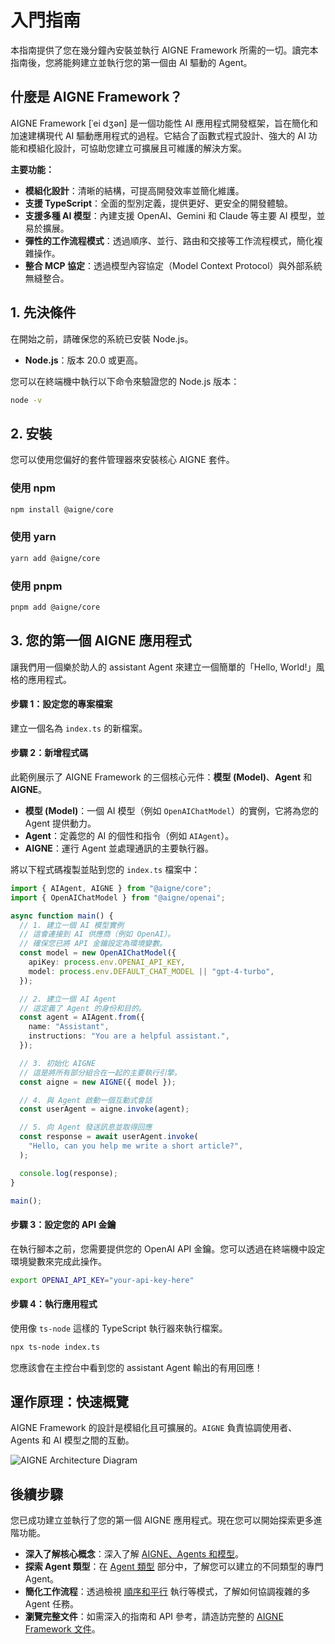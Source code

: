 # 入門指南

本指南提供了您在幾分鐘內安裝並執行 AIGNE Framework 所需的一切。讀完本指南後，您將能夠建立並執行您的第一個由 AI 驅動的 Agent。

## 什麼是 AIGNE Framework？

AIGNE Framework \[ˈei dʒən] 是一個功能性 AI 應用程式開發框架，旨在簡化和加速建構現代 AI 驅動應用程式的過程。它結合了函數式程式設計、強大的 AI 功能和模組化設計，可協助您建立可擴展且可維護的解決方案。

**主要功能：**

*   **模組化設計**：清晰的結構，可提高開發效率並簡化維護。
*   **支援 TypeScript**：全面的型別定義，提供更好、更安全的開發體驗。
*   **支援多種 AI 模型**：內建支援 OpenAI、Gemini 和 Claude 等主要 AI 模型，並易於擴展。
*   **彈性的工作流程模式**：透過順序、並行、路由和交接等工作流程模式，簡化複雜操作。
*   **整合 MCP 協定**：透過模型內容協定（Model Context Protocol）與外部系統無縫整合。

## 1. 先決條件

在開始之前，請確保您的系統已安裝 Node.js。

*   **Node.js**：版本 20.0 或更高。

您可以在終端機中執行以下命令來驗證您的 Node.js 版本：

```bash
node -v
```

## 2. 安裝

您可以使用您偏好的套件管理器來安裝核心 AIGNE 套件。

### 使用 npm

```bash
npm install @aigne/core
```

### 使用 yarn

```bash
yarn add @aigne/core
```

### 使用 pnpm

```bash
pnpm add @aigne/core
```

## 3. 您的第一個 AIGNE 應用程式

讓我們用一個樂於助人的 assistant Agent 來建立一個簡單的「Hello, World!」風格的應用程式。

#### 步驟 1：設定您的專案檔案

建立一個名為 `index.ts` 的新檔案。

#### 步驟 2：新增程式碼

此範例展示了 AIGNE Framework 的三個核心元件：**模型 (Model)**、**Agent** 和 **AIGNE**。

*   **模型 (Model)**：一個 AI 模型（例如 `OpenAIChatModel`）的實例，它將為您的 Agent 提供動力。
*   **Agent**：定義您的 AI 的個性和指令（例如 `AIAgent`）。
*   **AIGNE**：運行 Agent 並處理通訊的主要執行器。

將以下程式碼複製並貼到您的 `index.ts` 檔案中：

```typescript
import { AIAgent, AIGNE } from "@aigne/core";
import { OpenAIChatModel } from "@aigne/openai";

async function main() {
  // 1. 建立一個 AI 模型實例
  // 這會連接到 AI 供應商（例如 OpenAI）。
  // 確保您已將 API 金鑰設定為環境變數。
  const model = new OpenAIChatModel({
    apiKey: process.env.OPENAI_API_KEY,
    model: process.env.DEFAULT_CHAT_MODEL || "gpt-4-turbo",
  });

  // 2. 建立一個 AI Agent
  // 這定義了 Agent 的身份和目的。
  const agent = AIAgent.from({
    name: "Assistant",
    instructions: "You are a helpful assistant.",
  });

  // 3. 初始化 AIGNE
  // 這是將所有部分組合在一起的主要執行引擎。
  const aigne = new AIGNE({ model });

  // 4. 與 Agent 啟動一個互動式會話
  const userAgent = aigne.invoke(agent);

  // 5. 向 Agent 發送訊息並取得回應
  const response = await userAgent.invoke(
    "Hello, can you help me write a short article?",
  );

  console.log(response);
}

main();
```

#### 步驟 3：設定您的 API 金鑰

在執行腳本之前，您需要提供您的 OpenAI API 金鑰。您可以透過在終端機中設定環境變數來完成此操作。

```bash
export OPENAI_API_KEY="your-api-key-here"
```

#### 步驟 4：執行應用程式

使用像 `ts-node` 這樣的 TypeScript 執行器來執行檔案。

```bash
npx ts-node index.ts
```

您應該會在主控台中看到您的 assistant Agent 輸出的有用回應！

## 運作原理：快速概覽

AIGNE Framework 的設計是模組化且可擴展的。`AIGNE` 負責協調使用者、Agents 和 AI 模型之間的互動。

<picture>
  <source srcset="https://raw.githubusercontent.com/AIGNE-io/aigne-framework/main/assets/aigne-dark.png" media="(prefers-color-scheme: dark)">
  <source srcset="https://raw.githubusercontent.com/AIGNE-io/aigne-framework/main/assets/aigne.png" media="(prefers-color-scheme: light)">
  <img src="https://raw.githubusercontent.com/AIGNE-io/aigne-framework/main/aigne.png" alt="AIGNE Architecture Diagram" />
</picture>

## 後續步驟

您已成功建立並執行了您的第一個 AIGNE 應用程式。現在您可以開始探索更多進階功能。

*   **深入了解核心概念**：深入了解 [AIGNE、Agents 和模型](./developer-guide-core-concepts.md)。
*   **探索 Agent 類型**：在 [Agent 類型](./developer-guide-agents.md) 部分中，了解您可以建立的不同類型的專門 Agent。
*   **簡化工作流程**：透過檢視 [順序和平行](./developer-guide-agents-team-agent.md) 執行等模式，了解如何協調複雜的多 Agent 任務。
*   **瀏覽完整文件**：如需深入的指南和 API 參考，請造訪完整的 [AIGNE Framework 文件](https://www.arcblock.io/docs/aigne-framework)。